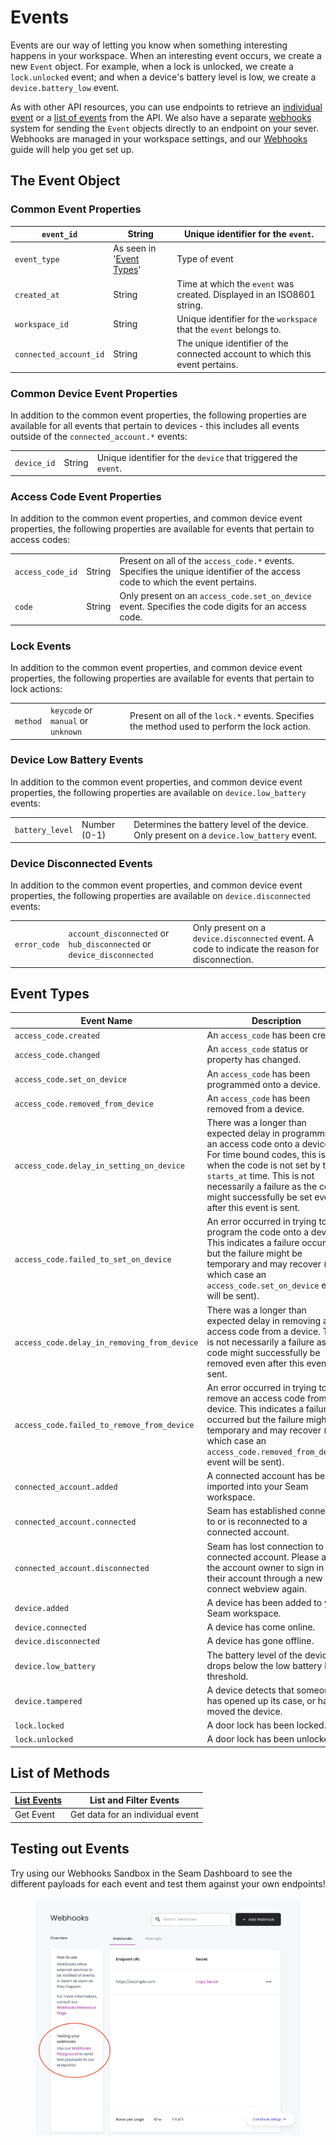 # Events

Events are our way of letting you know when something interesting happens in your workspace. When an interesting event occurs, we create a new `Event` object. For example, when a lock is unlocked, we create a `lock.unlocked` event; and when a device's battery level is low, we create a `device.battery_low` event.

As with other API resources, you can use endpoints to retrieve an [individual event](get-an-event.md) or a [list of events](list-events.md) from the API. We also have a separate [webhooks](../../core-concepts/webhooks.md) system for sending the `Event` objects directly to an endpoint on your sever. Webhooks are managed in your workspace settings, and our [Webhooks](../../core-concepts/webhooks.md) guide will help you get set up.

## The Event Object

### Common Event Properties

| `event_id`             | String                                     | Unique identifier for the `event`.                                           |
| ---------------------- | ------------------------------------------ | ---------------------------------------------------------------------------- |
| `event_type`           | As seen in '[Event Types](./#event-types)' | Type of event                                                                |
| `created_at`           | String                                     | Time at which the `event` was created. Displayed in an ISO8601 string.       |
| `workspace_id`         | String                                     | Unique identifier for the `workspace` that the `event` belongs to.           |
| `connected_account_id` | String                                     | The unique identifier of the connected account to which this event pertains. |

### Common Device Event Properties

In addition to the common event properties, the following properties are available for all events that pertain to devices - this includes all events outside of the `connected_account.*` events:

|             |        |                                                                |
| ----------- | ------ | -------------------------------------------------------------- |
| `device_id` | String | Unique identifier for the `device` that triggered the `event`. |

### Access Code Event Properties

In addition to the common event properties, and common device event properties, the following properties are available for events that pertain to access codes:

|                  |        |                                                                                                                               |
| ---------------- | ------ | ----------------------------------------------------------------------------------------------------------------------------- |
| `access_code_id` | String | Present on all of the `access_code.*` events. Specifies the unique identifier of the access code to which the event pertains. |
| `code`           | String | Only present on an `access_code.set_on_device` event. Specifies the code digits for an access code.                           |

### Lock Events

In addition to the common event properties, and common device event properties, the following properties are available for events that pertain to lock actions:

|          |                                    |                                                                                              |
| -------- | ---------------------------------- | -------------------------------------------------------------------------------------------- |
| `method` | `keycode` or `manual` or `unknown` | Present on all of the `lock.*` events. Specifies the method used to perform the lock action. |

### Device Low Battery Events

In addition to the common event properties, and common device event properties, the following properties are available on `device.low_battery` events:

|                 |              |                                                                                           |
| --------------- | ------------ | ----------------------------------------------------------------------------------------- |
| `battery_level` | Number (0-1) | Determines the battery level of the device. Only present on a `device.low_battery` event. |

### Device Disconnected Events

In addition to the common event properties, and common device event properties, the following properties are available on `device.disconnected` events:

|              |                                                                       |                                                                                                 |
| ------------ | --------------------------------------------------------------------- | ----------------------------------------------------------------------------------------------- |
| `error_code` | `account_disconnected` or `hub_disconnected` or `device_disconnected` | Only present on a `device.disconnected` event. A code to indicate the reason for disconnection. |

## Event Types

| Event Name                                  | Description                                                                                                                                                                                                                                                                      |
| ------------------------------------------- | -------------------------------------------------------------------------------------------------------------------------------------------------------------------------------------------------------------------------------------------------------------------------------- |
| `access_code.created`                       | An `access_code` has been created                                                                                                                                                                                                                                                |
| `access_code.changed`                       | An `access_code` status or property has changed.                                                                                                                                                                                                                                 |
| `access_code.set_on_device`                 | An `access_code` has been programmed onto a device.                                                                                                                                                                                                                              |
| `access_code.removed_from_device`           | An `access_code` has been removed from a device.                                                                                                                                                                                                                                 |
| `access_code.delay_in_setting_on_device`    | There was a longer than expected delay in programming an access code onto a device.  For time bound codes, this is sent when the code is not set by the `starts_at` time. This is not necessarily a failure as the code might successfully be set even after this event is sent. |
| `access_code.failed_to_set_on_device`       | An error occurred in trying to program the code onto a device. This indicates a failure occurred but the failure might be temporary and may recover (in which case an `access_code.set_on_device` event will be sent).                                                           |
| `access_code.delay_in_removing_from_device` | There was a longer than expected delay in removing an access code from a device.  This is not necessarily a failure as the code might successfully be removed even after this event is sent.                                                                                     |
| `access_code.failed_to_remove_from_device`  | An error occurred in trying to remove an access code from a device. This indicates a failure occurred but the failure might be temporary and may recover (in which case an `access_code.removed_from_device` event will be sent).                                                |
| `connected_account.added`                   | A connected account has been imported into your Seam workspace.                                                                                                                                                                                                                  |
| `connected_account.connected`               | Seam has established connection to or is reconnected to a connected account.                                                                                                                                                                                                     |
| `connected_account.disconnected`            | Seam has lost connection to a connected account. Please ask the account owner to sign in to their account through a new connect webview again.                                                                                                                                   |
| `device.added`                              | A device has been added to your Seam workspace.                                                                                                                                                                                                                                  |
| `device.connected`                          | A device has come online.                                                                                                                                                                                                                                                        |
| `device.disconnected`                       | A device has gone offline.                                                                                                                                                                                                                                                       |
| `device.low_battery`                        | The battery level of the device drops below the low battery level threshold.                                                                                                                                                                                                     |
| `device.tampered`                           | A device detects that someone has opened up its case, or has moved the device.                                                                                                                                                                                                   |
| `lock.locked`                               | A door lock has been locked.                                                                                                                                                                                                                                                     |
| `lock.unlocked`                             | A door lock has been unlocked.                                                                                                                                                                                                                                                   |

## List of Methods

| [List Events ](list-events.md) | List and Filter Events           |
| ------------------------------ | -------------------------------- |
| Get Event                      | Get data for an individual event |

## Testing out Events

Try using our Webhooks Sandbox in the Seam Dashboard to see the different payloads for each event and test them against your own endpoints!

<figure><img src="../../.gitbook/assets/Screen Shot 2022-09-01 at 9.38.05 AM.png" alt=""><figcaption></figcaption></figure>
